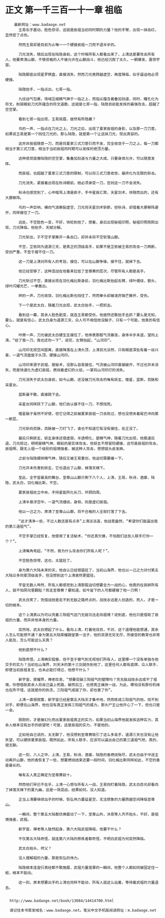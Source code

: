 # 正文 第一千三百一十一章 祖临
        最新网址：www.badaoge.net
          王易右手震动，脸色惊讶，这就是辰祖当初同时期的力量？他的手臂，出现一抹血红，显然受了点伤。
      
          然而王易却是目前为止唯一一个硬接辰祖一刀而不退半步的。
      
          刀光消失，随后出现在陆隐身前，这个时候所有人都看出来了，上清这是要攻击所有人，他要肃清山巅，不够资格的人不被允许在山巅战斗，他已经沉寂了太久，一朝爆发，震惊宇宙。
      
          陆隐脚底出现星罗棋盘，直接消失，然而刀光竟跨越虚空，再度降临，似乎逼迫他必须硬接。
      
          陆隐抬手，一指点出，七哥一指。
      
          九纹战气包裹，场域压缩精气神于一指之上，而指尖蕴含着叠加劲道，同时，瞳孔化为符文，削弱眼前刀光所蕴含的符文道数，这就是七哥一指，陆隐目前能发挥的最强攻击，超越了空空掌。
      
          看到七哥一指出现，王易挑眉，居然有所隐藏？
      
          乓的一声，一指点在刀光之上，刀光之后，出现了夏家辰祖的身影，以及那一刀刀意，如果说王易是第一个挡住刀光的，那么陆隐，就是第一个让这抹刀光，现出真容的。
      
          这并非辰祖随意一刀，而是将夏家三式刀意引而不发，完全收敛于一刀之上，每一刀都相当于第三式刀意，相当于当初辰祖同时期可以发挥的绝顶力量。
      
          这种感觉就像陆隐的空空掌，集叠加劲道与力量之大成，只要身体允许，可以随意发挥。
      
          而辰祖，也超越了夏家三式刀意的限制，可以将三式刀意收敛，最终化为无限的斩击。
      
          刀光消失，紧接着出现在秋诗眼前，她必须承受一刀，否则这一刀不会消失。
      
          秋诗也感觉到了，心中暗骂上清是疯子，手中星辰汇聚，天星剑术，伴随而出的，还有大挪移阵。
      
          乓的一声巨响，横向气浪撕裂虚空，刀光将天星剑术斩断，但秋诗，却借着大挪移阵避开，同样接住了一刀。
      
          远处，不空脸色一变，不好，快轮到他了，想着，身后出现秘祖印照，秘祖印照刚刚出现，刀光降临，他抬手，天赋分解。
      
          刀光斩出，于不空手掌撕开一条血口，却并未将不空斩落山巅。
      
          不空，芷依同为道源三天，是真正的顶级高手，如果不是芷依被王易的攻击一刀两断，受创严重，不至于接不住一刀。
      
          这一刀是上清对所有人的考验，接住，可以在山巅争锋，接不住，就掉下去。
      
          他已经受够了，这种混战在他看来拉低了至尊赛的层次，尽管所有人都是高手。
      
          刀光斩过不空，直接出现在羽化梅比斯身前，羽化梅比斯抬起右臂，绿叶缠绕，额头，绿叶闪耀光芒，一拳轰出。
      
          砰的一声，刀光收敛，羽化梅比斯也挡住了，然而拳头却被凌厉锋芒撕开，受伤。
      
          下一个是武太白，随着刀光出现，武太白抬手，一把抓去。
      
          看到这一幕，其余人脸色剧变，就连王易都受伤，他居然还敢抬手去抓？要么是无知，要么，就是有信心，武太白身为道源三天，众人可不相信他没脑子，只有一个可能，他真的有信心。
      
          咔擦一声，刀光被武太白硬生生接住了，他体表那股气流暴涨，身体半步未退，望向上清，“给了我一刀，我也还你一下”，说完，左臂抬起，“山河印”。
      
          山河印无视空间距离，直接降落在上清头顶，上清目光淡然，只有眼底深处有着一丝兴奋，一道气流盘旋于头顶，硬接山河印。
      
          山河印来源于武祖，是秘术，没那么容易接住，气流被山河印直接破开，不过也并未消失，而是快速化为虚幻辰祖，燃烧着虚幻的火焰，一掌将山河印打的消失。
      
          刀光消失于武太白身前，如今山巅，还没被刀光攻击的唯有妖玄，噬星，蓝斯，百脉和采星女。
      
          蓝斯最干脆，直接跳下去。
      
          采星女同样跃下了山巅，他们自认接不住一刀，不想找死。
      
          噬星脑子虽然不好使，但它记得之前被夏家辰祖一刀击败过，想也没想夹着尾巴冲向第一断层。
      
          刀光斩向百脉，百脉被一刀打飞了，谁也不知道它有没有接住，反正没了。
      
          最后只剩妖玄，妖玄身体还很虚弱，半透明化，是精气神，随着刀光出现，他极速后退，刀光掠过，明明是精气神，眼前的是实体攻击，但妖玄不想冒险硬接，这可是辰祖的攻击，辰祖啊，跟无上祖一个级别的祖境强者，被这种人攻击，想想就头皮发麻。
      
          之前与陆隐硬拼精气神，随后又被王易重创，他迫切需要缓一下。
      
          刀光并未伤害到妖玄，它也退出了山巅，掉落天梯下。
      
          至此，全宇宙最高的舞台，至尊山山巅只剩下八个人，上清，王易，秋诗，酒豪，陆隐，武太白，羽化梅比斯，不空。
      
          夏家辰祖屹立中央，手持星能所化长刀，环顾四周。
      
          上清半悬浮空中，一道气流缠绕，身侧，则是虚幻辰祖。
      
          他以一己之力，肃清了至尊山山巅，将不合格的人全部打落了下去。
      
          “这才清净一些，不过人数还是有点多”上清淡淡道，他战意盎然，“希望你们能逼出我的第三道祖气”。
      
          不空手掌已经恢复，他使用了复活秘术，“你还真欠揍，不怕我们这些人联手打你一个？”。
      
          上清嘴角弯起，“不然，我为什么攻击你们所有人呢？”。
      
          不空脸色惊愕，这也，太猖狂了。
      
          身为第六大陆未来的天，他自认已经很猖狂了，当初山海界，他也以一己之力对付第五大陆众多同辈顶级高手，但没想到这个上清居然更猖狂。
      
          宇宙无数人哗然，所有人都感觉到上清那股迫切想要全力一战的心，他真的在挑衅所有人，就不怕阴沟里翻船？败走至尊赛？要知道，如今留下的人可都硬接了他一刀啊！
      
          武太白笑了，凭借战技是走不到无敌之路终点的，战技永远是人创造的，而人，才是一切的根本。
      
          这个上清真以为可以凭着三阳祖气这门无敌功法走向祖境？说到底，他也只是借助了辰祖的力量，而并非他本身的力量。
      
          突然地，武太白想起了什么，看向上清，盯着他双目，不对，这个道理他能想通，其余人怎么可能想不通？身为第五大陆荣耀殿堂第一法子，他的资源无穷无尽，所接受的教育也非常人能及，怎么可能这么天真？
      
          他到底想干什么？
      
          陆隐奇怪，上清确实挺傲，但不至于傲气到无视他们所有人，这里哪一个没有单独与他交手的实力？当初在山海界，刘天沐的第十三剑就伤到他了，这里任何人都有底牌，众人联手，即便当初辰祖复生，也未必能打得过，他想干什么？
      
          新宇宙，荣耀界，禅老叹息，“想要突破三阳祖气的壁障吗？凭无敌战技永远成不了祖境，你想借助其余人将自己逼上死路，破而后立，也想真正痛快一战，为此，哪怕没有那份机缘也在所不惜，这就是你的执念，三阳祖气成就了你，却也害了你”。
      
          上清一直很寂寞，新宇宙已经是第五大陆天才集中地，然而练成三阳祖气的他，找不到对手，即便在山海界，他也没有真正发挥三阳祖气的威力，那头尸王让他开心了一下，但也只是一会。
      
          刚刚的，才是被幻化而出夏家辰祖真正的实力，如果当初山海界他就发挥这种实力，其余人根本没有出手的欲望吧！可是，这是辰祖的实力，不是他的。
      
          正如他自己说的，太无聊了，他没想到至尊赛吸引了这么多高手，道源三天也没有让他失望，可以硬拼夏家辰祖，既然如此，所有人联手，应该可以逼出自己的第三道祖气吧，真的，很无聊。
      
          这一刻，八人之中，上清，王易，秋诗，酒豪，陆隐的香燃烧殆尽，武太白由于中途主动离开山巅，他的香恢复了一些，想要燃烧结束还要一段时间，羽化梅比斯同样如此，不空的香是最长的。
      
          唯有五人真正确定为至尊赛前十。
      
          然而他们早已不在乎，上清一心想与所有人一战，王易则盯着陆隐，武太白目光却看向了掉落天梯下的夏九幽，这是一场混战，结果如何，没人知道。
      
          正当上清要继续出手的时候，恢弘伟力蔓延星空，无法想象的力量跨越空间降临至尊山。
      
          一瞬间，整个第五大陆都仿佛震动了一下，至尊山外，沐恩等人齐齐抬头，不好，是祖境强者，武祖。
      
          新宇宙，禅老等人陡然起身，第六大陆武祖降临，他要干什么？
      
          不仅第五大陆奇怪，就连第六大陆的修炼者都奇怪，不明白武祖为何突然降临。
      
          武太白抬头，师父？
      
          没人理解祖的力量，那是恢弘的伟力。
      
          陆隐根本连宙衍真经都不敢施展，武祖力量笼罩的一瞬间，他整个人都如同被固定住一般，根本不能动。
      
          这一刻，原本想要出手的上清也同样不能动，所有人就这么站着，等待着武祖的力量退去。
      
      
      http://www.badaoge.net/book/13084/14414700.html
      
      请记住本书首发域名：www.badaoge.net。笔尖中文手机版阅读网址：m.badaoge.net